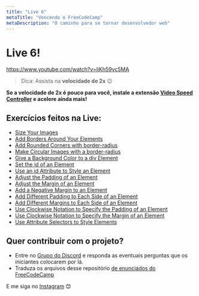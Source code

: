 ```yaml
---
title: "Live 6"
metaTitle: "Vencendo o FreeCodeCamp"
metaDescription: "O caminho para se tornar desenvolvedor web"
---
```


# Live 6!

https://www.youtube.com/watch?v=liKh59vc5MA

> Dica: Assista na **velocidade de 2x** 😉

**Se a velocidade de 2x é pouco para você, instale a extensão [Video Speed Controller](http://bit.ly/2YjPJn2) e acelere ainda mais!**

## Exercícios feitos na Live: 

-   [Size Your Images](https://www.freecodecamp.org/learn/responsive-web-design/basic-css/size-your-images)
-   [Add Borders Around Your Elements](https://www.freecodecamp.org/learn/responsive-web-design/basic-css/add-borders-around-your-elements)
-   [Add Rounded Corners with border-radius](https://www.freecodecamp.org/learn/responsive-web-design/basic-css/add-rounded-corners-with-border-radius)
-   [Make Circular Images with a border-radius](https://www.freecodecamp.org/learn/responsive-web-design/basic-css/make-circular-images-with-a-border-radius)
-   [Give a Background Color to a div Element](https://www.freecodecamp.org/learn/responsive-web-design/basic-css/give-a-background-color-to-a-div-element)
-   [Set the id of an Element](https://www.freecodecamp.org/learn/responsive-web-design/basic-css/set-the-id-of-an-element)
-   [Use an id Attribute to Style an Element](https://www.freecodecamp.org/learn/responsive-web-design/basic-css/use-an-id-attribute-to-style-an-element)
-   [Adjust the Padding of an Element](https://www.freecodecamp.org/learn/responsive-web-design/basic-css/adjust-the-padding-of-an-element)
-   [Adjust the Margin of an Element](https://www.freecodecamp.org/learn/responsive-web-design/basic-css/adjust-the-margin-of-an-element)
-   [Add a Negative Margin to an Element](https://www.freecodecamp.org/learn/responsive-web-design/basic-css/add-a-negative-margin-to-an-element)
-   [Add Different Padding to Each Side of an Element](https://www.freecodecamp.org/learn/responsive-web-design/basic-css/add-different-padding-to-each-side-of-an-element)
-   [Add Different Margins to Each Side of an Element](https://www.freecodecamp.org/learn/responsive-web-design/basic-css/add-different-margins-to-each-side-of-an-element)
-   [Use Clockwise Notation to Specify the Padding of an Element](https://www.freecodecamp.org/learn/responsive-web-design/basic-css/use-clockwise-notation-to-specify-the-padding-of-an-element)
-   [Use Clockwise Notation to Specify the Margin of an Element](https://www.freecodecamp.org/learn/responsive-web-design/basic-css/use-clockwise-notation-to-specify-the-margin-of-an-element)
-   [Use Attribute Selectors to Style Elements](https://www.freecodecamp.org/learn/responsive-web-design/basic-css/use-attribute-selectors-to-style-elements)

## Quer contribuir com o projeto?

- Entre no [Grupo do Discord](https://bit.ly/discord-reativa) e responda as eventuais perguntas que os iniciantes colocarem por lá.
- Traduza os arquivos desse repositório [de enunciados do FreeCodeCamp](https://github.com/reativa/traducao-freecodecamp)

E me siga no [Instagram](http://bit.ly/pauloluan-insta) 😊
